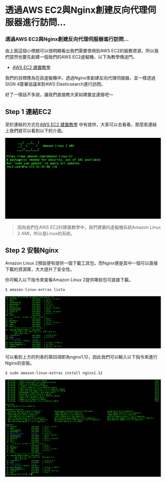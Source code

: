 # 透過AWS EC2與Nginx創建反向代理伺服器進行訪問...

### 透過AWS EC2與Nginx創建反向代理伺服器進行訪問...

由上面這個小標題可以很明顯看出我們需要使用到AWS EC2的服務資源，所以我們當然也要先創建一個我們的AWS EC2虛擬機，以下為教學傳送門。 

* [AWS EC2 建置教學](aws-ec2.md)

我們的目標應為在該虛擬機中，透過Nginx來創建反向代理伺服器，並一樣透過SIGN 4簽署協議來對AWS Elasticsearch進行訪問。

好了一樣話不多說，讓我們直接教大家如建置並連接吧～

## Step 1 連結EC2

至於連結的方式在[AWS EC2 建置教學](aws-ec2.md) 中有提供，大家可以去看看，那麼若連結上我們就可以看到以下的介面。

![](.gitbook/assets/ec2_login.png)

> 因為我們在AWS EC2的建置教學中，我們建置的虛擬機系統Amazon Linux 2 AMI，所以是Linux的系統。

## Step 2 安裝Nginx

Amazon Linux 2預設便有提供一個下載工具包，而Nginx便是其中一個可以直接下載的資源庫，大大提升了安全性。

你可輸入以下指令來查看Amazon Linux 2提供哪些包可直接下載。

```text
$ amazon-linux-extras lista
```

![](.gitbook/assets/amazon-linux-extras_list.png)

可以看到上方的列表的第四項即為nginx1.12，因此我們可以輸入以下指令來進行Nginx的安裝。

```text
$ sudo amazon-linux-extras install nginx1.12
```

![](.gitbook/assets/linux2_install_nginx_success.png)


